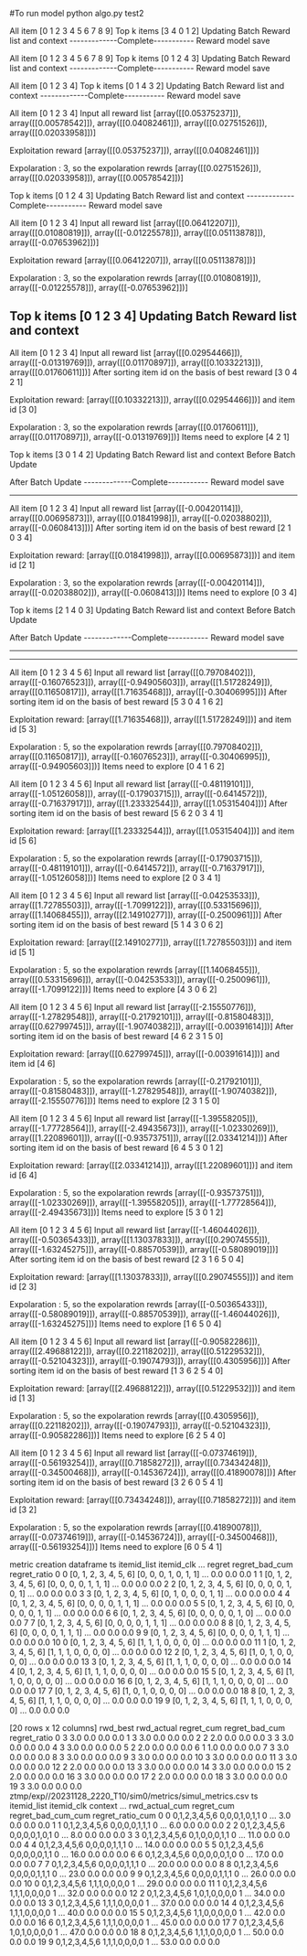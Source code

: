 #To run model 
python algo.py test2


All item [0 1 2 3 4 5 6 7 8 9]
Top k items [3 4 0 1 2]
Updating Batch Reward list and context
-------------Complete-----------
Reward model save


All item [0 1 2 3 4 5 6 7 8 9]
Top k items [0 1 2 4 3]
Updating Batch Reward list and context
-------------Complete-----------
Reward model save


All item [0 1 2 3 4]
Top k items [0 1 4 3 2]
Updating Batch Reward list and context
-------------Complete-----------
Reward model save


All item [0 1 2 3 4]
Input all reward list [array([[0.05375237]]), array([[0.00578542]]), array([[0.04082461]]), array([[0.02751526]]), array([[0.02033958]])]

Exploitation reward [array([[0.05375237]]), array([[0.04082461]])]

Expolaration : 3, so the expolaration rewrds [array([[0.02751526]]), array([[0.02033958]]), array([[0.00578542]])]

Top k items [0 1 2 4 3]
Updating Batch Reward list and context
-------------Complete-----------
Reward model save

All item [0 1 2 3 4]
Input all reward list [array([[0.06412207]]), array([[0.01080819]]), array([[-0.01225578]]), array([[0.05113878]]), array([[-0.07653962]])]

Exploitation reward [array([[0.06412207]]), array([[0.05113878]])]

Expolaration : 3, so the expolaration rewrds [array([[0.01080819]]), array([[-0.01225578]]), array([[-0.07653962]])]

Top k items [0 1 2 3 4]
Updating Batch Reward list and context
------------------------------------------------------------------------------------
All item [0 1 2 3 4]
Input all reward list [array([[0.02954466]]), array([[-0.01319769]]), array([[0.01170897]]), array([[0.10332213]]), array([[0.01760611]])]
After sorting item id on the basis of best reward [3 0 4 2 1]

Exploitation reward: [array([[0.10332213]]), array([[0.02954466]])] and item id [3 0]

Expolaration : 3, so the expolaration rewrds [array([[0.01760611]]), array([[0.01170897]]), array([[-0.01319769]])]
Items need to explore [4 2 1]

Top k items [3 0 1 4 2]
Updating Batch Reward list and context
Before Batch Update 

After Batch Update
-------------Complete-----------
Reward model save

-------------------------------------------------------------------------------------
All item [0 1 2 3 4]
Input all reward list [array([[-0.00420114]]), array([[0.00695873]]), array([[0.01841998]]), array([[-0.02038802]]), array([[-0.0608413]])]
After sorting item id on the basis of best reward [2 1 0 3 4]

Exploitation reward: [array([[0.01841998]]), array([[0.00695873]])] and item id [2 1]

Expolaration : 3, so the expolaration rewrds [array([[-0.00420114]]), array([[-0.02038802]]), array([[-0.0608413]])]
Items need to explore [0 3 4]

Top k items [2 1 4 0 3]
Updating Batch Reward list and context
Before Batch Update 

After Batch Update
-------------Complete-----------
Reward model save



--------------------------------------------------------------------------------------------
---------------------------------------------------------------------------------------------
All item [0 1 2 3 4 5 6]
Input all reward list [array([[0.79708402]]), array([[-0.16076523]]), array([[-0.94905603]]), array([[1.51728249]]), array([[0.11650817]]), array([[1.71635468]]), array([[-0.30406995]])]
After sorting item id on the basis of best reward [5 3 0 4 1 6 2]

Exploitation reward: [array([[1.71635468]]), array([[1.51728249]])] and item id [5 3]

Expolaration : 5, so the expolaration rewrds [array([[0.79708402]]), array([[0.11650817]]), array([[-0.16076523]]), array([[-0.30406995]]), array([[-0.94905603]])]
Items need to explore [0 4 1 6 2] 

All item [0 1 2 3 4 5 6]
Input all reward list [array([[-0.48119101]]), array([[-1.05126058]]), array([[-0.17903715]]), array([[-0.6414572]]), array([[-0.71637917]]), array([[1.23332544]]), array([[1.05315404]])]
After sorting item id on the basis of best reward [5 6 2 0 3 4 1]

Exploitation reward: [array([[1.23332544]]), array([[1.05315404]])] and item id [5 6]

Expolaration : 5, so the expolaration rewrds [array([[-0.17903715]]), array([[-0.48119101]]), array([[-0.6414572]]), array([[-0.71637917]]), array([[-1.05126058]])]
Items need to explore [2 0 3 4 1] 

All item [0 1 2 3 4 5 6]
Input all reward list [array([[-0.04253533]]), array([[1.72785503]]), array([[-1.7099122]]), array([[0.53315696]]), array([[1.14068455]]), array([[2.14910277]]), array([[-0.2500961]])]
After sorting item id on the basis of best reward [5 1 4 3 0 6 2]

Exploitation reward: [array([[2.14910277]]), array([[1.72785503]])] and item id [5 1]

Expolaration : 5, so the expolaration rewrds [array([[1.14068455]]), array([[0.53315696]]), array([[-0.04253533]]), array([[-0.2500961]]), array([[-1.7099122]])]
Items need to explore [4 3 0 6 2] 

All item [0 1 2 3 4 5 6]
Input all reward list [array([[-2.15550776]]), array([[-1.27829548]]), array([[-0.21792101]]), array([[-0.81580483]]), array([[0.62799745]]), array([[-1.90740382]]), array([[-0.00391614]])]
After sorting item id on the basis of best reward [4 6 2 3 1 5 0]

Exploitation reward: [array([[0.62799745]]), array([[-0.00391614]])] and item id [4 6]

Expolaration : 5, so the expolaration rewrds [array([[-0.21792101]]), array([[-0.81580483]]), array([[-1.27829548]]), array([[-1.90740382]]), array([[-2.15550776]])]
Items need to explore [2 3 1 5 0] 

All item [0 1 2 3 4 5 6]
Input all reward list [array([[-1.39558205]]), array([[-1.77728564]]), array([[-2.49435673]]), array([[-1.02330269]]), array([[1.22089601]]), array([[-0.93573751]]), array([[2.03341214]])]
After sorting item id on the basis of best reward [6 4 5 3 0 1 2]

Exploitation reward: [array([[2.03341214]]), array([[1.22089601]])] and item id [6 4]

Expolaration : 5, so the expolaration rewrds [array([[-0.93573751]]), array([[-1.02330269]]), array([[-1.39558205]]), array([[-1.77728564]]), array([[-2.49435673]])]
Items need to explore [5 3 0 1 2] 

All item [0 1 2 3 4 5 6]
Input all reward list [array([[-1.46044026]]), array([[-0.50365433]]), array([[1.13037833]]), array([[0.29074555]]), array([[-1.63245275]]), array([[-0.88570539]]), array([[-0.58089019]])]
After sorting item id on the basis of best reward [2 3 1 6 5 0 4]

Exploitation reward: [array([[1.13037833]]), array([[0.29074555]])] and item id [2 3]

Expolaration : 5, so the expolaration rewrds [array([[-0.50365433]]), array([[-0.58089019]]), array([[-0.88570539]]), array([[-1.46044026]]), array([[-1.63245275]])]
Items need to explore [1 6 5 0 4] 

All item [0 1 2 3 4 5 6]
Input all reward list [array([[-0.90582286]]), array([[2.49688122]]), array([[0.22118202]]), array([[0.51229532]]), array([[-0.52104323]]), array([[-0.19074793]]), array([[0.4305956]])]
After sorting item id on the basis of best reward [1 3 6 2 5 4 0]

Exploitation reward: [array([[2.49688122]]), array([[0.51229532]])] and item id [1 3]

Expolaration : 5, so the expolaration rewrds [array([[0.4305956]]), array([[0.22118202]]), array([[-0.19074793]]), array([[-0.52104323]]), array([[-0.90582286]])]
Items need to explore [6 2 5 4 0] 

All item [0 1 2 3 4 5 6]
Input all reward list [array([[-0.07374619]]), array([[-0.56193254]]), array([[0.71858272]]), array([[0.73434248]]), array([[-0.34500468]]), array([[-0.14536724]]), array([[0.41890078]])]
After sorting item id on the basis of best reward [3 2 6 0 5 4 1]

Exploitation reward: [array([[0.73434248]]), array([[0.71858272]])] and item id [3 2]

Expolaration : 5, so the expolaration rewrds [array([[0.41890078]]), array([[-0.07374619]]), array([[-0.14536724]]), array([[-0.34500468]]), array([[-0.56193254]])]
Items need to explore [6 0 5 4 1] 

metric creation dataframe     ts            itemid_list             itemid_clk  ...  regret regret_bad_cum  regret_ratio
0    0  [0, 1, 2, 3, 4, 5, 6]  [0, 0, 0, 1, 0, 1, 1]  ...     0.0            0.0           0.0
1    1  [0, 1, 2, 3, 4, 5, 6]  [0, 0, 0, 0, 1, 1, 1]  ...     0.0            0.0           0.0
2    2  [0, 1, 2, 3, 4, 5, 6]  [0, 0, 0, 0, 1, 0, 1]  ...     0.0            0.0           0.0
3    3  [0, 1, 2, 3, 4, 5, 6]  [0, 1, 0, 0, 0, 1, 1]  ...     0.0            0.0           0.0
4    4  [0, 1, 2, 3, 4, 5, 6]  [0, 0, 0, 0, 1, 1, 1]  ...     0.0            0.0           0.0
5    5  [0, 1, 2, 3, 4, 5, 6]  [0, 0, 0, 0, 0, 1, 1]  ...     0.0            0.0           0.0
6    6  [0, 1, 2, 3, 4, 5, 6]  [0, 0, 0, 0, 0, 1, 0]  ...     0.0            0.0           0.0
7    7  [0, 1, 2, 3, 4, 5, 6]  [0, 0, 0, 0, 1, 1, 1]  ...     0.0            0.0           0.0
8    8  [0, 1, 2, 3, 4, 5, 6]  [0, 0, 0, 0, 1, 1, 1]  ...     0.0            0.0           0.0
9    9  [0, 1, 2, 3, 4, 5, 6]  [0, 0, 0, 0, 1, 1, 1]  ...     0.0            0.0           0.0
10   0  [0, 1, 2, 3, 4, 5, 6]  [1, 1, 1, 0, 0, 0, 0]  ...     0.0            0.0           0.0
11   1  [0, 1, 2, 3, 4, 5, 6]  [1, 1, 1, 0, 0, 0, 0]  ...     0.0            0.0           0.0
12   2  [0, 1, 2, 3, 4, 5, 6]  [1, 0, 1, 0, 0, 0, 0]  ...     0.0            0.0           0.0
13   3  [0, 1, 2, 3, 4, 5, 6]  [1, 1, 1, 0, 0, 0, 0]  ...     0.0            0.0           0.0
14   4  [0, 1, 2, 3, 4, 5, 6]  [1, 1, 1, 0, 0, 0, 0]  ...     0.0            0.0           0.0
15   5  [0, 1, 2, 3, 4, 5, 6]  [1, 1, 0, 0, 0, 0, 0]  ...     0.0            0.0           0.0
16   6  [0, 1, 2, 3, 4, 5, 6]  [1, 1, 1, 0, 0, 0, 0]  ...     0.0            0.0           0.0
17   7  [0, 1, 2, 3, 4, 5, 6]  [1, 0, 1, 0, 0, 0, 0]  ...     0.0            0.0           0.0
18   8  [0, 1, 2, 3, 4, 5, 6]  [1, 1, 1, 0, 0, 0, 0]  ...     0.0            0.0           0.0
19   9  [0, 1, 2, 3, 4, 5, 6]  [1, 1, 1, 0, 0, 0, 0]  ...     0.0            0.0           0.0

[20 rows x 12 columns]
    rwd_best  rwd_actual  regret_cum  regret_bad_cum  regret_ratio
0          3         3.0         0.0             0.0           0.0
1          3         3.0         0.0             0.0           0.0
2          2         2.0         0.0             0.0           0.0
3          3         3.0         0.0             0.0           0.0
4          3         3.0         0.0             0.0           0.0
5          2         2.0         0.0             0.0           0.0
6          1         1.0         0.0             0.0           0.0
7          3         3.0         0.0             0.0           0.0
8          3         3.0         0.0             0.0           0.0
9          3         3.0         0.0             0.0           0.0
10         3         3.0         0.0             0.0           0.0
11         3         3.0         0.0             0.0           0.0
12         2         2.0         0.0             0.0           0.0
13         3         3.0         0.0             0.0           0.0
14         3         3.0         0.0             0.0           0.0
15         2         2.0         0.0             0.0           0.0
16         3         3.0         0.0             0.0           0.0
17         2         2.0         0.0             0.0           0.0
18         3         3.0         0.0             0.0           0.0
19         3         3.0         0.0             0.0           0.0
ztmp/exp//20231128_2220_T10/sim0/metrics/simul_metrics.csv
    ts    itemid_list     itemid_clk  context  ... rwd_actual_cum  regret_cum  regret_bad_cum_cum regret_ratio_cum
0    0  0,1,2,3,4,5,6  0,0,0,1,0,1,1        0  ...            3.0         0.0                 0.0              0.0
1    1  0,1,2,3,4,5,6  0,0,0,0,1,1,1        0  ...            6.0         0.0                 0.0              0.0
2    2  0,1,2,3,4,5,6  0,0,0,0,1,0,1        0  ...            8.0         0.0                 0.0              0.0
3    3  0,1,2,3,4,5,6  0,1,0,0,0,1,1        0  ...           11.0         0.0                 0.0              0.0
4    4  0,1,2,3,4,5,6  0,0,0,0,1,1,1        0  ...           14.0         0.0                 0.0              0.0
5    5  0,1,2,3,4,5,6  0,0,0,0,0,1,1        0  ...           16.0         0.0                 0.0              0.0
6    6  0,1,2,3,4,5,6  0,0,0,0,0,1,0        0  ...           17.0         0.0                 0.0              0.0
7    7  0,1,2,3,4,5,6  0,0,0,0,1,1,1        0  ...           20.0         0.0                 0.0              0.0
8    8  0,1,2,3,4,5,6  0,0,0,0,1,1,1        0  ...           23.0         0.0                 0.0              0.0
9    9  0,1,2,3,4,5,6  0,0,0,0,1,1,1        0  ...           26.0         0.0                 0.0              0.0
10   0  0,1,2,3,4,5,6  1,1,1,0,0,0,0        1  ...           29.0         0.0                 0.0              0.0
11   1  0,1,2,3,4,5,6  1,1,1,0,0,0,0        1  ...           32.0         0.0                 0.0              0.0
12   2  0,1,2,3,4,5,6  1,0,1,0,0,0,0        1  ...           34.0         0.0                 0.0              0.0
13   3  0,1,2,3,4,5,6  1,1,1,0,0,0,0        1  ...           37.0         0.0                 0.0              0.0
14   4  0,1,2,3,4,5,6  1,1,1,0,0,0,0        1  ...           40.0         0.0                 0.0              0.0
15   5  0,1,2,3,4,5,6  1,1,0,0,0,0,0        1  ...           42.0         0.0                 0.0              0.0
16   6  0,1,2,3,4,5,6  1,1,1,0,0,0,0        1  ...           45.0         0.0                 0.0              0.0
17   7  0,1,2,3,4,5,6  1,0,1,0,0,0,0        1  ...           47.0         0.0                 0.0              0.0
18   8  0,1,2,3,4,5,6  1,1,1,0,0,0,0        1  ...           50.0         0.0                 0.0              0.0
19   9  0,1,2,3,4,5,6  1,1,1,0,0,0,0        1  ...           53.0         0.0                 0.0              0.0

